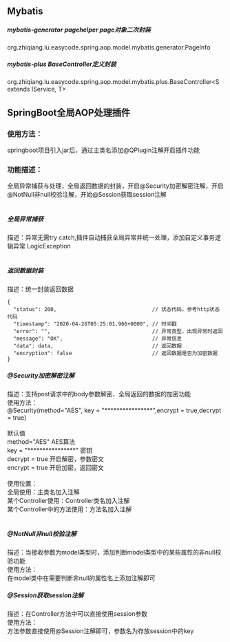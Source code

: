 ## Mybatis
##### mybatis-generator pagehelper  page对象二次封装
org.zhiqiang.lu.easycode.spring.aop.model.mybatis.generator.PageInfo<T>
##### mybatis-plus BaseController定义封装
org.zhiqiang.lu.easycode.spring.aop.model.mybatis.plus.BaseController<S extends IService<T>, T> 


## SpringBoot全局AOP处理插件
### 使用方法：
springboot项目引入jar后，通过主类名添加@QPlugin注解开启插件功能
### 功能描述：
全局异常捕获与处理，全局返回数据的封装，开启@Security加密解密注解，开启@NotNull非null校验注解，开始@Session获取session注解<br/>
<br/>
##### 全局异常捕获
描述：异常无需try catch,插件自动捕获全局异常并统一处理，添加自定义事务逻辑异常 LogicException<br/>
<br/>
##### 返回数据封装
描述：统一封装返回数据<br/>
```
{
  "status": 200,                               // 状态代码，参考http状态代码
  "timestamp": "2020-04-26T05:25:01.966+0000", // 时间戳
  "error": "",                                 // 异常类型，出现异常时返回
  "message": "OK",                             // 异常信息
  "data": data,                                // 返回数据
  "encryption": false                          // 返回数据是否为加密数据
}
```
##### @Security加密解密注解
描述：支持post请求中的body参数解密、全局返回的数据的加密功能<br/>
使用方法：<br/>
@Security(method="AES", key = "\*\*\*\*\*\*\*\*\*\*\*\*\*\*\*\*",encrypt = true,decrypt = true)<br/>
<br/>
默认值<br/>
method="AES" AES算法<br/>
key = "\*\*\*\*\*\*\*\*\*\*\*\*\*\*\*\*" 密钥<br/>
decrypt = true 开启解密，参数密文<br/>
encrypt = true 开启加密，返回密文<br/>
<br/>
使用位置：<br/>
全局使用：主类名加入注解<br/>
某个Controller使用：Controller类名加入注解<br/>
某个Controller中的方法使用：方法名加入注解<br/>
<br/>
##### @NotNull非null校验注解
描述：当接收参数为model类型时，添加判断model类型中的某些属性的非null校验功能<br/>
使用方法：<br/>
在model类中在需要判断非null的属性名上添加注解即可
<br/>
##### @Session获取session注解
描述：在Controller方法中可以直接使用session参数<br/>
使用方法：<br/>
方法参数直接使用@Session注解即可，参数名为存放session中的key
<br/>


